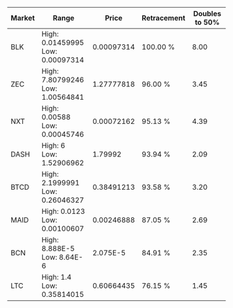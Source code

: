 | Market | Range | Price| Retracement | Doubles to 50% |
| --- | --- | --- | --- | --- |
| BLK | High: 0.01459995<br />Low: 0.00097314 | 0.00097314 | 100.00 % | 8.00 |
| ZEC | High: 7.80799246<br />Low: 1.00564841 | 1.27777818 | 96.00 % | 3.45 |
| NXT | High: 0.00588<br />Low: 0.00045746 | 0.00072162 | 95.13 % | 4.39 |
| DASH | High: 6<br />Low: 1.52906962 | 1.79992 | 93.94 % | 2.09 |
| BTCD | High: 2.1999991<br />Low: 0.26046327 | 0.38491213 | 93.58 % | 3.20 |
| MAID | High: 0.0123<br />Low: 0.00100607 | 0.00246888 | 87.05 % | 2.69 |
| BCN | High: 8.888E-5<br />Low: 8.64E-6 | 2.075E-5 | 84.91 % | 2.35 |
| LTC | High: 1.4<br />Low: 0.35814015 | 0.60664435 | 76.15 % | 1.45 |
